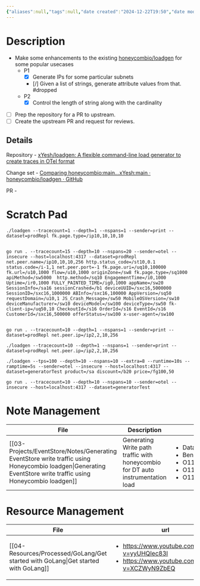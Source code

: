 ```yaml
---
{"aliases":null,"tags":null,"date created":"2024-12-22T19:50","date modified":"2025-01-23T16:25","publish":true,"PassFrontmatter":true,"created":"2025-01-14T15:25:42.551+05:30","updated":"2025-01-23T16:25:04.867+05:30"}
---
```


# Description
- Make some enhancements to the existing [honeycombio/loadgen](https://github.com/honeycombio/loadgen) for some popular usecases
	- P1
		- [x] Generate IPs for some particular subnets
		- [/] Given a list of strings, generate attribute values from that. #dropped
	- P2
		- [x] Control the length of string along with the cardinality
- [ ] Prep the repository for a PR to upstream.
- [ ] Create the upstream PR and request for reviews.
## Details

Repository - [xYesh/loadgen: A flexible command-line load generator to create traces in OTel format](https://github.com/xYesh/loadgen)

Change set - [Comparing honeycombio:main...xYesh:main · honeycombio/loadgen · GitHub](https://github.com/honeycombio/loadgen/compare/main...xYesh:loadgen:main)

PR -

# Scratch Pad
```shell
./loadgen --tracecount=1 --depth=1 --nspans=1 --sender=print --dataset=prodRepl fk.page.type=/ip10,10,10,10


go run . --tracecount=15 --depth=10 --nspans=20 --sender=otel --insecure --host=localhost:4317 --dataset=prodRepl net.peer.name=/ip10,10,10,256 http.status_code=/st10,0.1 status.code=/i-1,1 net.peer.port=-1 fk.page.uri=/uq10,100000 fk.url=/u10,1000 flow=/u10,1000 originZone=/sw8 fk.page.type=/sq1000 apiMethod=/sw5000  http.method=/sq10 EngagementTime=/i0,1000 Uptime=/ir0,1000 FULLY_PAINTED_TIME=/ig0,1000 appName=/sw20 SessionInfo=/sa16 sessionCrashed=/b1 deviceUUID=/sxc16,5000000 SessionID=/sxc16,1000000 ABInfo=/sxc16,100000 AppVersion=/sq50 requestDomain=/u10,1 JS_Crash_Message=/sw50 MobileOSVersion=/sw10 deviceManufacturer=/sw10 deviceModel=/sw100 deviceType=/sw50 fk-client-ip=/uq50,10 CheckoutId=/s16 OrderId=/s16 EventId=/s16 CustomerId=/sxc16,500000 offerStatus=/sw100 x-user-agent=/sw100


go run . --tracecount=10 --depth=1 --nspans=1 --sender=print --dataset=prodRepl net.peer.ip=/ip2,2,10,256

./loadgen --tracecount=10 --depth=1 --nspans=1 --sender=print --dataset=prodRepl net.peer.ip=/ip2,2,10,256

./loadgen --tps=100 --depth=10 --nspans=10 --extra=8 --runtime=10s --ramptime=5s --sender=otel --insecure --host=localhost:4317 --dataset=generatorTest product=/sa discount=/b20 price=/fg100,50

go run . --tracecount=10 --depth=10 --nspans=10 --sender=otel --insecure --host=localhost:4317 --dataset=generatorTest
```

# Note Management
| File                                                                                                                                                             | Description                                                                     | tags                                                                                                                                            | Date                       |
| ---------------------------------------------------------------------------------------------------------------------------------------------------------------- | ------------------------------------------------------------------------------- | ----------------------------------------------------------------------------------------------------------------------------------------------- | -------------------------- |
| [[03-Projects/EventStore/Notes/Generating EventStore write traffic using Honeycombio loadgen\|Generating EventStore write traffic using Honeycombio loadgen]] | Generating Write path traffic with honeycombio for DT auto instrumentation load | <ul><li>Database/Clickhouse</li><li>Benchmark</li><li>O11y/DistributedTracing</li><li>O11y/AutoIntrumentation</li><li>O11y/Attributes</li></ul> | 3:25 PM - January 14, 2025 |


# Resource Management
| File                                                                                  | url                                                                                                               | Description                                         | type  | tags                                                                     | Date                       |
| ------------------------------------------------------------------------------------- | ----------------------------------------------------------------------------------------------------------------- | --------------------------------------------------- | ----- | ------------------------------------------------------------------------ | -------------------------- |
| [[04-Resources/Processed/GoLang/Get started with GoLang\|Get started with GoLang]] | <ul><li>https://www.youtube.com/watch?v=yyUHQIec83I</li><li>https://www.youtube.com/watch?v=XCZWyN9ZbEQ</li></ul> | A Crash course on how to start understanding GoLang | Video | <ul><li>go</li><li>ProgrammingLanguages/go</li><li>CrashCourse</li></ul> | 3:25 PM - January 14, 2025 |

